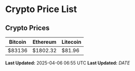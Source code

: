 # Crypto Price List

## Crypto Prices
| Bitcoin | Ethereum | Litecoin |
| ------- | -------- | -------- |
| $83136 | $1802.32 | $81.96 |
**Last Updated:** 2025-04-06 06:55 UTC
**Last Updated:** $DATE$
